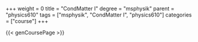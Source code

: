 +++
weight = 0
title = "CondMatter I"
degree = "msphysik"
parent = "physics610"
tags = ["msphysik", "CondMatter I", "physics610"]
categories = ["course"]
+++

{{< genCoursePage >}}

